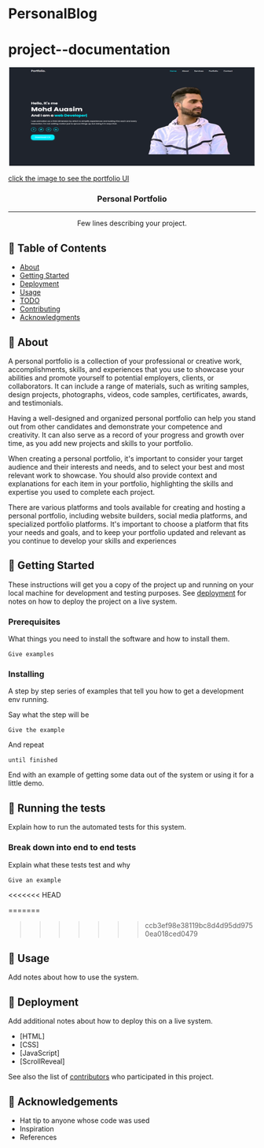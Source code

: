 # PersonalBlog

# project--documentation

<p align="center">
  <a href="https://auasim.github.io/Personal-Blog/" rel="noopener">
 <img width=500px height=200px src="Portfolio.png" alt="Project logo">
  <p>click the image to see the portfolio UI</p></a>




<h3 align="center">Personal Portfolio</h3>

---

<p align="center"> Few lines describing your project.
    <br> 
</p>

## 📝 Table of Contents
- [About](#about)
- [Getting Started](#getting_started)
- [Deployment](#deployment)
- [Usage](#usage)
- [TODO](../TODO.md)
- [Contributing](../CONTRIBUTING.md)
- [Acknowledgments](#acknowledgement)

## 🧐 About <a name = "about"></a>
A personal portfolio is a collection of your professional or creative work, accomplishments, skills, and experiences that you use to showcase your abilities and promote yourself to potential employers, clients, or collaborators. It can include a range of materials, such as writing samples, design projects, photographs, videos, code samples, certificates, awards, and testimonials.

Having a well-designed and organized personal portfolio can help you stand out from other candidates and demonstrate your competence and creativity. It can also serve as a record of your progress and growth over time, as you add new projects and skills to your portfolio.

When creating a personal portfolio, it's important to consider your target audience and their interests and needs, and to select your best and most relevant work to showcase. You should also provide context and explanations for each item in your portfolio, highlighting the skills and expertise you used to complete each project.

There are various platforms and tools available for creating and hosting a personal portfolio, including website builders, social media platforms, and specialized portfolio platforms. It's important to choose a platform that fits your needs and goals, and to keep your portfolio updated and relevant as you continue to develop your skills and experiences

## 🏁 Getting Started <a name = "getting_started"></a>
These instructions will get you a copy of the project up and running on your local machine for development and testing purposes. See [deployment](#deployment) for notes on how to deploy the project on a live system.

### Prerequisites
What things you need to install the software and how to install them.

```
Give examples
```

### Installing
A step by step series of examples that tell you how to get a development env running.

Say what the step will be

```
Give the example
```

And repeat

```
until finished
```

End with an example of getting some data out of the system or using it for a little demo.

## 🔧 Running the tests <a name = "tests"></a>
Explain how to run the automated tests for this system.

### Break down into end to end tests
Explain what these tests test and why

```
Give an example
```

<<<<<<< HEAD


=======
>>>>>>> ccb3ef98e38119bc8d4d95dd9750ea018ced0479
## 🎈 Usage <a name="usage"></a>
Add notes about how to use the system.

## 🚀 Deployment <a name = "deployment"></a>
Add additional notes about how to deploy this on a live system.



- [HTML]
- [CSS]
- [JavaScript]
- [ScrollReveal]



See also the list of [contributors](https://github.com/kylelobo/The-Documentation-Compendium/contributors) who participated in this project.

## 🎉 Acknowledgements <a name = "acknowledgement"></a>
- Hat tip to anyone whose code was used
- Inspiration
- References
